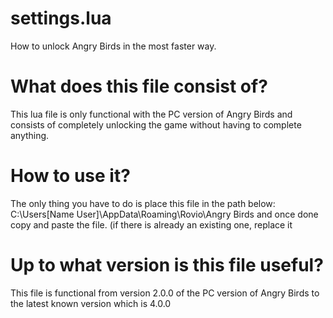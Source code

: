 # settings.lua
How to unlock Angry Birds in the most faster way.
# What does this file consist of?
This lua file is only functional with the PC version of Angry Birds and consists of completely unlocking the game without having to complete anything.
# How to use it?
The only thing you have to do is place this file in the path below: C:\Users\[Name User]\AppData\Roaming\Rovio\Angry Birds and once done copy and paste the file. (if there is already an existing one, replace it
# Up to what version is this file useful?
This file is functional from version 2.0.0 of the PC version of Angry Birds to the latest known version which is 4.0.0
